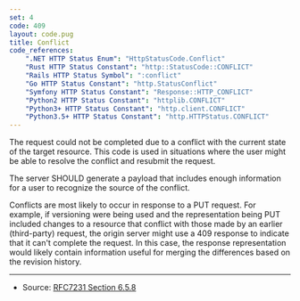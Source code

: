 ```yaml
---
set: 4
code: 409
layout: code.pug
title: Conflict
code_references:
    ".NET HTTP Status Enum": "HttpStatusCode.Conflict"
    "Rust HTTP Status Constant": "http::StatusCode::CONFLICT"
    "Rails HTTP Status Symbol": ":conflict"
    "Go HTTP Status Constant": "http.StatusConflict"
    "Symfony HTTP Status Constant": "Response::HTTP_CONFLICT"
    "Python2 HTTP Status Constant": "httplib.CONFLICT"
    "Python3+ HTTP Status Constant": "http.client.CONFLICT"
    "Python3.5+ HTTP Status Constant": "http.HTTPStatus.CONFLICT"
---
```


The request could not be completed due to a conflict with the current state of the target resource. This code is used in situations where the user might be able to resolve the conflict and resubmit the request.

The server SHOULD generate a payload that includes enough information for a user to recognize the source of the conflict.

Conflicts are most likely to occur in response to a PUT request. For example, if versioning were being used and the representation being PUT included changes to a resource that conflict with those made by an earlier (third-party) request, the origin server might use a 409 response to indicate that it can't complete the request. In this case, the response representation would likely contain information useful for merging the differences based on the revision history.

---

* Source: [RFC7231 Section 6.5.8][1]

[1]: <https://tools.ietf.org/html/rfc7231#section-6.5.8>
